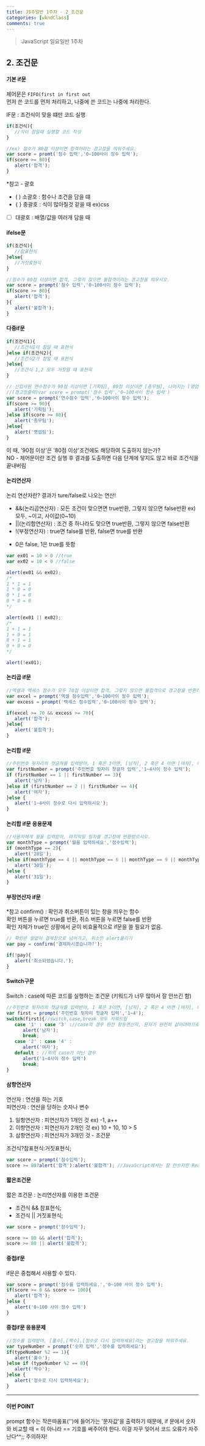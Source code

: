 ```yaml
---
title: JS주말반 1주차 - 2_조건문
categories: [wkndClass]
comments: true
---
```


> JavaScript 일요일반 1주차

## 2. 조건문
#### 기본 if문

제어문은 `FIFO(first in first out`<br>
먼저 쓴 코드를 먼저 처리하고, 나중에 쓴 코드는 나중에 처리한다.<br>

IF문 : 조건식이 맞을 떄만 코드 실행

```js
if(조건식){
   //식이 참일때 실행할 코드 작성
}

//ex) 점수가 80점 이상이면 합격이라는 경고창을 띄워주세요.
var score = promt('점수 입력','0~100사이 정수 입력');
if(score >= 80){
   alert('합격');
}
```

*참고 - 괄호<br>
- ( ) 소괄호 : 함수나 조건을 담을 떄
- { } 중괄호 : 식이 많아질것 같을 때 ex)css
- [ ] 대괄호 : 배열/값을 여러개 담을 때

#### ifelse문

```js
if(조건식){
   //참표현식
}else{
   //거짓표현식
}

//점수가 80점 이상이면 합격, 그렇지 않으면 불합격이라는 경고창을 띄우시오.
var score = prompt('점수 입력','0~100사이 정수 입력');
if(score >= 80){
   alert('합격');
}{
   alert('불합격');
}
```

#### 다중if문

```js
if(조건식1){
   //조건식1이 참일 때 표현식
}else if(조건식2){
   //조건식2가 참일 때 표현식
}else{
   //조건식 1,2 모두 거짓일 떄 표현식
}

// 신입사원 연수점수가 90점 이상이면 [기획팀], 80점 이상이면 [총무팀], 나머지는 [영업팀]으로 보내시오. 
//(경고창출력)var score = prompt('점수 입력','0~100사이 정수 입력')
var score = prompt('연수점수 입력','0~100사이 정수 입력');
if(score >= 90){
   alert('기획팀');
}else if(score >= 80){
   alert('총무팀');
}else{
   alert('영업팀');
}
```

이 때, '90점 이상'은 '80점 이상'조건에도 해당하여 도출하지 않는가? <br>
NO - 제어문이란 조건 실행 후 결과를 도출하면 다음 단계에 닿지도 않고 바로 조건식을 끝내버림


#### 논리연산자

논리 연산자란? 결과가 ture/false로 나오는 연산!<br>
- &&(논리곱연산자) : 모든 조건이 맞으면면 true반환, 그렇지 않으면 false반환 ex) 모두, ~이고, 사이값(0~10)
- ||(논리합연산자) : 조건 중 하나라도 맞으면 true반환, 그렇지 않으면 false반환
- !(부정연산자) : true면 false를 반환, false면 true를 반환
* 0은 false, 1은 true를 뜻함

```js
var ex01 = 10 > 0 //true
var ex02 = 10 < 0 //false

alert(ex01 && ex02);
/*
1 * 1 = 1
1 * 0 = 0
0 * 1 = 0
0 * 0 = 0 
*/

alert(ex01 || ex02);
/*
1 + 1 = 1
1 + 0 = 1
0 + 1 = 1
0 + 0 = 0
*/

alert(!ex01);
```

#### 논리곱 if문

```js
//엑셀과 엑세스 점수가 모두 70점 이상이면 합격, 그렇지 않으면 불합격으로 경고창을 반환하시오.
var excel = prompt('엑셀 점수입력','0~100사이 정수 입력');
var excess = prompt('엑세스 점수입력','0~100사이 정수 입력');

if(excel >= 70 && excess >= 70){ 
   alert('합격');
}else{
   alert('불합격');
}
```

#### 논리합 if문

```js
//주민번호 뒷자리의 첫글자를 입력받아, 1 혹은 3이면, [남자], 2 혹은 4 이면 [여자], 나머지는 [1~4사이 정수로 입력하세요.]라는 경고창 띄우기
var firstNumber = prompt('주민번호 뒷자리 첫글자 입력','1~4사이 정수 입력');
if (firstNumber == 1 || firstNumber == 3){
   alert('남자');
}else if (firstNumber == 2 || firstNumber == 4){
   alert('여자');
}else {
   alert('1~4사이 정수로 다시 입력하시오');
}
```

#### 논리합 if문 응용문제

```js
//사용자에게 월을 입력받아, 마지막일 일자를 경고창에 반환받으시오.
var monthType = prompt('월을 입력하세요','정수입력');
if (monthType == 2){
   alert('28일');
}else if(monthType == 4 || monthType == 6 || monthType == 9 || monthType == 11){
   alert('30일');
}else {
   alert('31일');
}
```

#### 부정연산자 if문

*참고 confirm() : 확인과 취소버튼이 있는 창을 띄우는 함수<br>
확인 버튼을 누르면 true를 반환, 취소 버튼을 누르면 false를 반환<br>
확인 자체가 true인 상황에서 굳이 비효율적으로 if문을 쓸 필요가 없음.

```js
// 확인은 말없이 결제창으로 넘어가고, 취소만 alert울리기
var pay = confirm('결제하시겠습니까?');

if(!pay){
   alert('취소되었습니다.');
}
```

#### Switch구문

Switch : case에 따른 코드를 실행하는 조건문 (키워드가 너무 많아서 잘 안쓰긴 함)<br>

```js
//주민번호 뒷자리의 첫글자를 입력받아, 1 혹은 3이면, [남자], 2 혹은 4 이면 [여자], 나머지는 [1~4사이 정수로 입력하세요.]라는 경고창 띄우기
var first = prompt('주민번호 뒷자리 첫글자 입력','1~4');
switch(first){//switch,case,break 모두 키워드임
   case '1' : case '3' ://case의 경우 완전 항등연산자, 문자가 완전히 같아야하므로 작은따옴표('') 사용
      alert('남자');
      break;
   case '2' : case '4' :
      alert('여자');
   default : //위의 case가 아닌 경우
      alert('1~4사이 정수 입력')
      break;
}
```

#### 삼항연산자

연산자 : 연산을 하는 기호 <br>
피연산자 : 연산을 당하는 숫자나 변수 <br>
1. 일항연산자 : 피연산자가 1개인 것 ex) -1, a++
2. 이항연산자 : 피연산자가 2개인 것 ex) 10 + 10, 10 > 5
3. 삼항연산자 : 피연산자가 3개인 것 - 조건문

조건식?참표현식:거짓표현식;

```js
var score = prompt('점수입력');
score >= 80?alert('합격'):alert('불합격'); //JavaScript에서는 잘 안쓰지만 React에서는 많이 씀
```

#### 짧은조건문
짧은 조건문 : 논리연산자를 이용한 조건문 <br>
- 조건식 && 참표현식;
- 조건식 || 거짓표현식;

```js
var score = prompt('점수입력');

score >= 80 && alert('합격');
score >= 80 || alert('불합격');
```

#### 중첩if문

if문은 중첩해서 사용할 수 있다.
```js
var score = prompt('점수를 입력하세요.','0~100 사이 정수 입력');
if(score >= 0 && score <= 100){
   alert('합격');
}else {
   alert('0~100 사이 정수 입력')
}
```

#### 중첩if문 응용문제

```js
//정수를 입력받아, [홀수],[짝수],[정수로 다시 입력하세요]라는 경고창을 띄워주세요.
var typeNumber = prompt('숫자 입력','정수를 입력하세요');
if(typeNumber %2 == 1){
   alert('홀수');
}else if (typeNumber %2 == 0){
   alert('짝수');
}else {
   alert('정수로 다시 입력하세요');
}
```

----
#### 이번 POINT
prompt 함수는 작은따옴표('')에 들어가는 '문자값'을 출력하기 때문에, if 문에서 숫자와 비교할 때 = 이 아니라 == 기호를 써주어야 한다. 이걸 자꾸 잊어서 코드 오류가 자주 난다^^;; 주의하자!